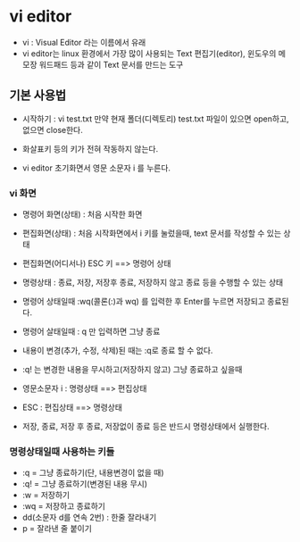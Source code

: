 # vi editor
* vi : Visual Editor 라는 이름에서 유래 
* vi editor는 linux 환경에서 가장 많이 사용되는 Text 편집기(editor), 윈도우의 메모장 워드패드 등과 같이 Text 문서를 만드는 도구

## 기본 사용법
* 시작하기 : vi test.txt
만약 현재 폴더(디렉토리) test.txt 파일이 있으면 open하고, 없으면 close한다.

* 화살표키 등의 키가 전혀 작동하지 않는다.

* vi editor 초기화면서 영문 소문자 i 를 누른다.

### vi 화면
* 명령어 화면(상태) : 처음 시작한 화면
* 편집화면(상태) : 처음 시작화면에서 i 키를 눌렀을때, text 문서를 작성할 수 있는 상태
* 편집화면(어디서나) ESC 키 ==> 명령어 상태
* 명령상태 : 종료, 저장, 저장후 종료, 저장하지 않고 종료 등을 수행할 수 있는 상태

* 명령어 상태일때 :wq(콜론(:)과 wq) 를 입력한 후 Enter를 누르면 저장되고 종료된다.
* 명령어 살태일때 : q 만 입력하면 그냥 종료
* 내용이 변경(추가, 수정, 삭제)된 때는 :q로 종료 할 수 없다.

* :q! 는 변경한 내용을 무시하고(저장하지 않고) 그냥 종료하고 싶을때

* 영문소문자 i : 명령상태 ==> 편집상태
* ESC : 편집상태 ==> 명령상태
* 저장, 종료, 저장 후 종료, 저장없이 종료 등은 반드시 명령상태에서 실행한다.

### 명령상태일때 사용하는 키들
* :q = 그냥 종료하기(단, 내용변경이 없을 때)
* :q! = 그냥 종료하기(변경된 내용 무시)
* :w = 저장하기
* :wq = 저장하고 종료하기
* dd(소문자 d를 연속 2번) : 한줄 잘라내기
* p = 잘라낸 줄 붙이기
